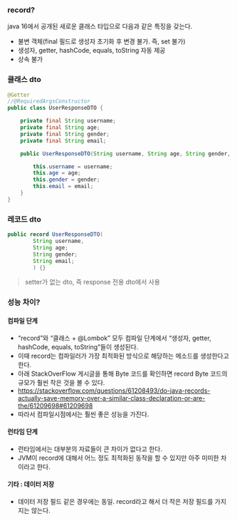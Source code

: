 ### record?
java 16에서 공개된 새로운 클래스 타입으로 다음과 같은 특징을 갖는다.
- 불변 객체(final 필드로 생성자 초기화 후 변경 불가. 즉, set 불가)
- 생성자, getter, hashCode, equals, toString 자동 제공
- 상속 불가

### 클래스 dto
```java
@Getter
//@RequiredArgsConstructor
public class UserResponseDTO {

    private final String username;
    private final String age;
    private final String gender;
    private final String email;

    public UserResponseDTO(String username, String age, String gender, String email) {

        this.username = username;
        this.age = age;
        this.gender = gender;
        this.email = email;
    }
}
```
### 레코드 dto
```java
public record UserResponseDTO(
        String username, 
        String age;
        String gender;
        String email;
        ) {}
```
> setter가 없는 dto, 즉 response 전용 dto에서 사용

### 성능 차이?
#### 컴파일 단계
- “record”와 “클래스 + @Lombok” 모두 컴파일 단계에서 “생성자, getter, hashCode, equals, toString”들이 생성된다.
- 이때 record는 컴파일러가 가장 최적화된 방식으로 해당하는 메소드를 생성한다고 한다.
- 아래 StackOverFlow 게시글을 통해 Byte 코드를 확인하면 record Byte 코드의 규모가 훨씬 작은 것을 볼 수 있다.
- https://stackoverflow.com/questions/61208493/do-java-records-actually-save-memory-over-a-similar-class-declaration-or-are-the/61209698#61209698
- 따라서 컴파일시점에서는 훨씬 좋은 성능을 가진다.

#### 런타임 단계
- 런타임에서는 대부분의 자료들이 큰 차이가 없다고 한다. 
- JVM이 record에 대해서 어느 정도 최적화된 동작을 할 수 있지만 아주 미미한 차이라고 한다.

#### 기타 : 데이터 저장
- 데이터 저장 필드 같은 경우에는 동일. record라고 해서 더 작은 저장 필드를 가지지는 않는다.


  
